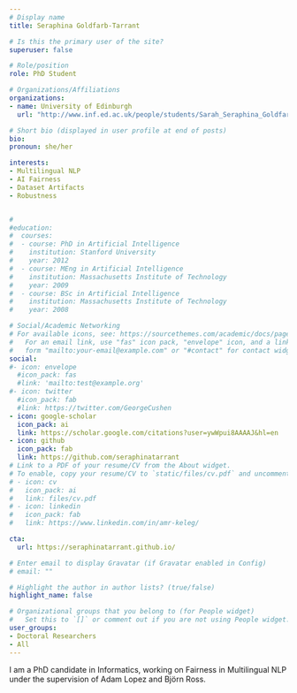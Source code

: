 ```yaml
---
# Display name
title: Seraphina Goldfarb-Tarrant		

# Is this the primary user of the site?
superuser: false

# Role/position
role: PhD Student

# Organizations/Affiliations
organizations:
- name: University of Edinburgh
  url: "http://www.inf.ed.ac.uk/people/students/Sarah_Seraphina_Goldfarb-Tarrant.html"

# Short bio (displayed in user profile at end of posts)
bio: 
pronoun: she/her

interests: 
- Multilingual NLP
- AI Fairness
- Dataset Artifacts
- Robustness


#
#education:
#  courses:
#  - course: PhD in Artificial Intelligence
#    institution: Stanford University
#    year: 2012
#  - course: MEng in Artificial Intelligence
#    institution: Massachusetts Institute of Technology
#    year: 2009
#  - course: BSc in Artificial Intelligence
#    institution: Massachusetts Institute of Technology
#    year: 2008

# Social/Academic Networking
# For available icons, see: https://sourcethemes.com/academic/docs/page-builder/#icons
#   For an email link, use "fas" icon pack, "envelope" icon, and a link in the
#   form "mailto:your-email@example.com" or "#contact" for contact widget.
social:
#- icon: envelope
  #icon_pack: fas
  #link: 'mailto:test@example.org'
#- icon: twitter
  #icon_pack: fab
  #link: https://twitter.com/GeorgeCushen
- icon: google-scholar
  icon_pack: ai
  link: https://scholar.google.com/citations?user=ywWpui8AAAAJ&hl=en
- icon: github
  icon_pack: fab
  link: https://github.com/seraphinatarrant
# Link to a PDF of your resume/CV from the About widget.
# To enable, copy your resume/CV to `static/files/cv.pdf` and uncomment the lines below.
# - icon: cv
#   icon_pack: ai
#   link: files/cv.pdf
# - icon: linkedin
#   icon_pack: fab
#   link: https://www.linkedin.com/in/amr-keleg/

cta:
  url: https://seraphinatarrant.github.io/

# Enter email to display Gravatar (if Gravatar enabled in Config)
# email: ""

# Highlight the author in author lists? (true/false)
highlight_name: false

# Organizational groups that you belong to (for People widget)
#   Set this to `[]` or comment out if you are not using People widget.
user_groups:
- Doctoral Researchers 
- All 
---
```


I am a PhD candidate in Informatics, working on Fairness in Multilingual NLP under the supervision of Adam Lopez and Björn Ross.		